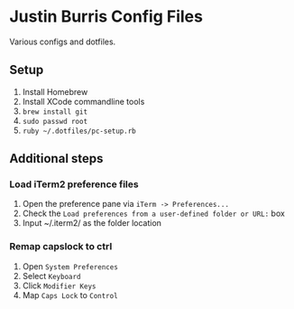 Justin Burris Config Files
==========================

Various configs and dotfiles.

Setup
-----

1. Install Homebrew
1. Install XCode commandline tools
1. `brew install git`
1. `sudo passwd root`
1. `ruby ~/.dotfiles/pc-setup.rb`

Additional steps
----------------

### Load iTerm2 preference files

1. Open the preference pane via `iTerm -> Preferences...`
1. Check the `Load preferences from a user-defined folder or URL:` box
1. Input ~/.iterm2/ as the folder location

### Remap capslock to ctrl

1. Open `System Preferences`
1. Select `Keyboard`
1. Click `Modifier Keys`
1. Map `Caps Lock` to `Control`
